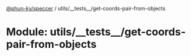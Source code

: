 [@phun-ky/speccer](../README.md) / utils/\_\_tests\_\_/get-coords-pair-from-objects

# Module: utils/\_\_tests\_\_/get-coords-pair-from-objects
